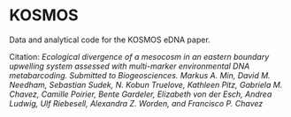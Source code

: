 # KOSMOS
Data and analytical code for the KOSMOS eDNA paper.

Citation:
*Ecological divergence of a mesocosm in an eastern boundary upwelling system assessed with multi-marker environmental DNA metabarcoding. Submitted to Biogeosciences. Markus A. Min, David M. Needham, Sebastian Sudek, N. Kobun Truelove, Kathleen Pitz, Gabriela M. Chavez, Camille Poirier, Bente Gardeler, Elizabeth von der Esch, Andrea Ludwig, Ulf Riebesell, Alexandra Z. Worden, and Francisco P. Chavez*

